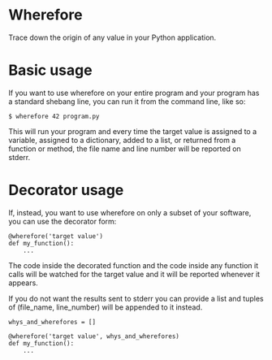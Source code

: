 Wherefore
=========

Trace down the origin of any value in your Python application.


Basic usage
===========

If you want to use wherefore on your entire program and your program has a
standard shebang line, you can run it from the command line, like so:

    $ wherefore 42 program.py

This will run your program and every time the target value is assigned to a
variable, assigned to a dictionary, added to a list, or returned from a
function or method, the file name and line number will be reported on stderr.


Decorator usage
===============

If, instead, you want to use wherefore on only a subset of your software, you
can use the decorator form:

    @wherefore('target value')
    def my_function():
        ...

The code inside the decorated function and the code inside any function it
calls will be watched for the target value and it will be reported whenever it
appears.

If you do not want the results sent to stderr you can provide a list and tuples
of (file_name, line_number) will be appended to it instead.

    whys_and_wherefores = []

    @wherefore('target value', whys_and_wherefores)
    def my_function():
        ...
